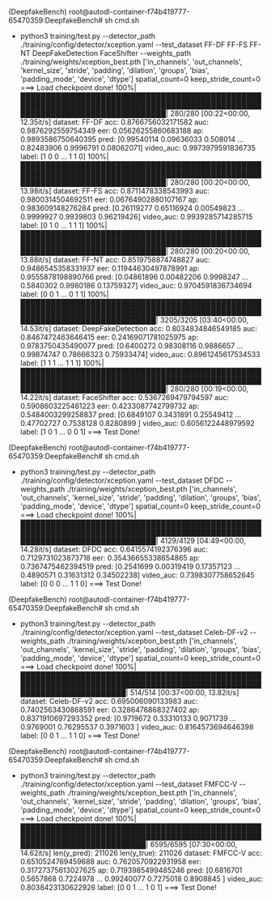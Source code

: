 (DeepfakeBench) root@autodl-container-f74b419777-65470359:DeepfakeBench# sh cmd.sh 
+ python3 training/test.py --detector_path ./training/config/detector/xception.yaml --test_dataset FF-DF FF-FS FF-NT DeepFakeDetection FaceShifter --weights_path ./training/weights/xception_best.pth
['in_channels', 'out_channels', 'kernel_size', 'stride', 'padding', 'dilation', 'groups', 'bias', 'padding_mode', 'device', 'dtype']
spatial_count=0 keep_stride_count=0
===> Load checkpoint done!
100%|█████████████████████████████████████████████████████████████████████████████████████████████████████████████████████████████| 280/280 [00:22<00:00, 12.35it/s]
dataset: FF-DF
acc: 0.8766756032171582
auc: 0.9876292559754349
eer: 0.05626255860683188
ap: 0.9893586750640395
pred: [0.99540114 0.09636033 0.508014   ... 0.82483906 0.9996791  0.08062071]
video_auc: 0.9973979591836735
label: [1 0 0 ... 1 1 0]
100%|█████████████████████████████████████████████████████████████████████████████████████████████████████████████████████████████| 280/280 [00:20<00:00, 13.98it/s]
dataset: FF-FS
acc: 0.8711478338543993
auc: 0.9800314504692511
eer: 0.06764902880107167
ap: 0.983609148276284
pred: [0.26119277 0.65116924 0.00549823 ... 0.9999927  0.9939803  0.96219426]
video_auc: 0.9939285714285715
label: [0 1 0 ... 1 1 1]
100%|█████████████████████████████████████████████████████████████████████████████████████████████████████████████████████████████| 280/280 [00:20<00:00, 13.88it/s]
dataset: FF-NT
acc: 0.8519758874748827
auc: 0.9486545358331937
eer: 0.11944630497878991
ap: 0.9555878198890766
pred: [0.04861896 0.00482206 0.9998247  ... 0.5840302  0.9980186  0.13759327]
video_auc: 0.9704591836734694
label: [0 0 1 ... 0 1 1]
100%|███████████████████████████████████████████████████████████████████████████████████████████████████████████████████████████| 3205/3205 [03:40<00:00, 14.53it/s]
dataset: DeepFakeDetection
acc: 0.8034834846549185
auc: 0.8467472463646415
eer: 0.24169071781025975
ap: 0.9783750435490077
pred: [0.6400272  0.98308116 0.9886657  ... 0.99874747 0.78666323 0.75933474]
video_auc: 0.8961245617534533
label: [1 1 1 ... 1 1 1]
100%|█████████████████████████████████████████████████████████████████████████████████████████████████████████████████████████████| 280/280 [00:19<00:00, 14.22it/s]
dataset: FaceShifter
acc: 0.5367269479794597
auc: 0.5908603225461223
eer: 0.4233087742799732
ap: 0.5484003299258837
pred: [0.6849107  0.3431891  0.25549412 ... 0.47702727 0.7538128  0.8280899 ]
video_auc: 0.6056122448979592
label: [1 0 1 ... 0 0 1]
===> Test Done!

(DeepfakeBench) root@autodl-container-f74b419777-65470359:DeepfakeBench# sh cmd.sh 
+ python3 training/test.py --detector_path ./training/config/detector/xception.yaml --test_dataset DFDC --weights_path ./training/weights/xception_best.pth
['in_channels', 'out_channels', 'kernel_size', 'stride', 'padding', 'dilation', 'groups', 'bias', 'padding_mode', 'device', 'dtype']
spatial_count=0 keep_stride_count=0
===> Load checkpoint done!
100%|███████████████████████████████████████████████████████████████████████████████████████████████████████████████████████████| 4129/4129 [04:49<00:00, 14.28it/s]
dataset: DFDC
acc: 0.6415574192376396
auc: 0.7129731023873718
eer: 0.35436655338654865
ap: 0.7367475462394519
pred: [0.2541699  0.00319419 0.17357123 ... 0.4890571  0.31631312 0.34502238]
video_auc: 0.7398307758652645
label: [0 0 0 ... 1 1 0]
===> Test Done!

(DeepfakeBench) root@autodl-container-f74b419777-65470359:DeepfakeBench# sh cmd.sh 
+ python3 training/test.py --detector_path ./training/config/detector/xception.yaml --test_dataset Celeb-DF-v2 --weights_path ./training/weights/xception_best.pth
['in_channels', 'out_channels', 'kernel_size', 'stride', 'padding', 'dilation', 'groups', 'bias', 'padding_mode', 'device', 'dtype']
spatial_count=0 keep_stride_count=0
===> Load checkpoint done!
100%|█████████████████████████████████████████████████████████████████████████████████████████████████████████████████████| 514/514 [00:37<00:00, 13.82it/s]
dataset: Celeb-DF-v2
acc: 0.695006090133983
auc: 0.7402563430868591
eer: 0.3286476868327402
ap: 0.8371910697293352
pred: [0.9719672  0.33310133 0.9071739  ... 0.9769001  0.76295537 0.3971603 ]
video_auc: 0.8164573694646398
label: [0 0 1 ... 1 1 0]
===> Test Done!

(DeepfakeBench) root@autodl-container-f74b419777-65470359:DeepfakeBench# sh cmd.sh 
+ python3 training/test.py --detector_path ./training/config/detector/xception.yaml --test_dataset FMFCC-V --weights_path ./training/weights/xception_best.pth
['in_channels', 'out_channels', 'kernel_size', 'stride', 'padding', 'dilation', 'groups', 'bias', 'padding_mode', 'device', 'dtype']
spatial_count=0 keep_stride_count=0
===> Load checkpoint done!
100%|█████████████████████████████████████████████████████████████████████████████████████████████████████████████████████████| 6595/6595 [07:30<00:00, 14.62it/s]
len(y_pred): 211026
len(y_true): 211026
dataset: FMFCC-V
acc: 0.6510524769459688
auc: 0.7620570922931958
eer: 0.31727375613027625
ap: 0.7193985499485246
pred: [0.6816701  0.5657868  0.7224978  ... 0.99240077 0.7275018  0.8908845 ]
video_auc: 0.8038423130622926
label: [0 0 1 ... 1 0 1]
===> Test Done!